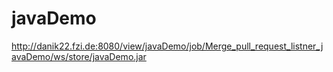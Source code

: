 # javaDemo
http://danik22.fzi.de:8080/view/javaDemo/job/Merge_pull_request_listner_javaDemo/ws/store/javaDemo.jar

